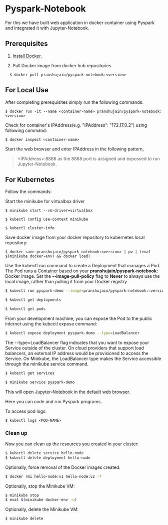 # Pyspark-Notebook

For this we have built web application in docker container using Pyspark and integrated it with Jupyter-Notebook.

## Prerequisites

1. [Install Docker](https://github.com/pranshujain22/Hadoop/blob/master/Docker/Installation.md).

2. Pull Docker image from docker hub repositories
```shell
  $ docker pull pranshujain/pyspark-notebook:<version>
```

## For Local Use


After completing prerequisites simply run the following commands:

```shell
$ docker run -it --name <container-name> pranshujain/pyspark-notebook:<version>
```

Check for container's IPAddress(e.g. "IPAddress": "172.17.0.2") using following command:
```shell
$ docker inspect <container-name>
```

Start the web browser and enter IPAddress in the following pattern,
> \<IPAddress\>:8888
as the 8888 port is assigned and expossed to run Jupyter-Notebook.

## For Kubernetes

Follow the commands:

Start the minikube for virtualbox driver
```shell
$ minikube start --vm-driver=virtualbox

$ kubectl config use-context minikube

$ kubectl cluster-info
```

Save docker image from your docker repository to kubernetes local repository:
```shell
$ docker save pranshujain/pyspark-notebook:<version> | pv | (eval $(minikube docker-env) && docker load)
```

Use the kubectl run command to create a Deployment that manages a Pod. The Pod runs a Container based on your **pranshujain/pyspark-notebook:<version>** Docker image. Set the **--image-pull-policy** flag to **Never** to always use the local image, rather than pulling it from your Docker registry
```bash
$ kubectl run pyspark-demo --image=pranshujain/pyspark-notebook:<version> --port=8888 --image-pull-policy=Never

$ kubectl get deployments

$ kubectl get pods
```

From your development machine, you can expose the Pod to the public internet using the kubectl expose command:
```bash
$ kubectl expose deployment pyspark-demo --type=LoadBalancer
```
The --type=LoadBalancer flag indicates that you want to expose your Service outside of the cluster. On cloud providers that support load balancers, an external IP address would be provisioned to access the Service. On Minikube, the LoadBalancer type makes the Service accessible through the minikube service command.

```bash
$ kubectl get services

$ minikube service pyspark-demo
```
This will open Jupyter-Notebook in the default web browser.

Here you can code and run Pyspark programs.

To access pod logs:
```shell
$ kubectl logs <POD-NAME>
```

### Clean up

Now you can clean up the resources you created in your cluster:
```bash
$ kubectl delete service hello-node
$ kubectl delete deployment hello-node
```
Optionally, force removal of the Docker images created:
```bash
$ docker rmi hello-node:v1 hello-node:v2 -f
```
Optionally, stop the Minikube VM:
```bash
$ minikube stop
$ eval $(minikube docker-env -u)
```
Optionally, delete the Minikube VM:
```bash
$ minikube delete
```
